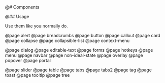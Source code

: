 @# Components

@## Usage

Use them like you normally do.

<!-- Exact ordering of components in the navbar: -->

@page alert
@page breadcrumbs
@page button
@page callout
@page card
@page collapse
@page collapsible-list
@page context-menu
<!--@page datetime-->
@page dialog
@page editable-text
@page forms
@page hotkeys
@page menu
@page navbar
@page non-ideal-state
@page overlay
@page popover
@page portal
<!--@page progress-bar-->
@page slider
@page table
@page tabs
@page tabs2
@page tag
@page toast
@page tooltip
@page tree
